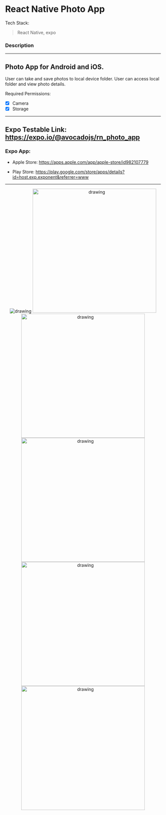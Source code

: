 # React Native Photo App

Tech Stack: 
> React Native, expo


### Description
<hr>

## Photo App for Android and iOS. 

User can take and save photos to local device folder. 
User can access local folder and view photo details.

Required Permissions: 
- [x] Camera
- [x] Storage

<hr />

## Expo Testable Link: https://expo.io/@avocadojs/rn_photo_app


### Expo App:
- Apple Store: https://apps.apple.com/app/apple-store/id982107779

- Play Store: https://play.google.com/store/apps/details?id=host.exp.exponent&referrer=www

<hr>

<div align="center">
  <img src="demo_images/1.gif" alt="drawing" />
  <img src="demo_images/2.png" alt="drawing" width="400"/>
  <img src="demo_images/3.png" alt="drawing" width="400"/>
  <img src="demo_images/4.jpg" alt="drawing" width="400"/>
  <img src="demo_images/5.jpg" alt="drawing" width="400"/>
  <img src="demo_images/6.jpg" alt="drawing" width="400"/>
</div>


